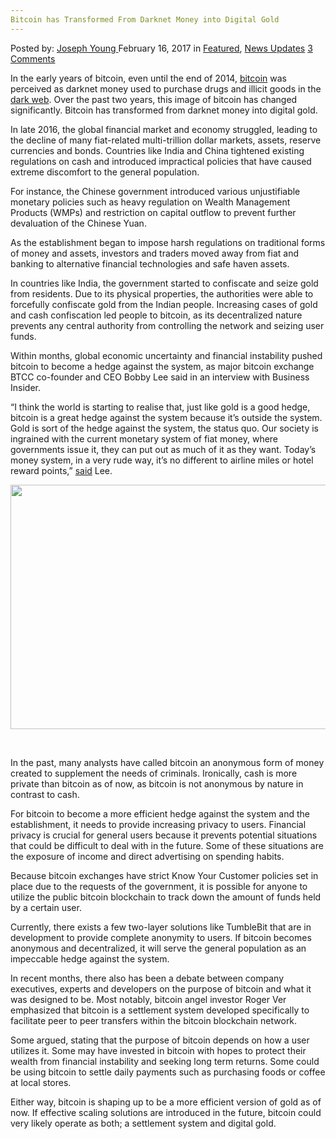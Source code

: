 ```yaml
---
Bitcoin has Transformed From Darknet Money into Digital Gold
---
```

<article class="post-listing post-18148 post type-post status-publish format-standard has-post-thumbnail hentry category-deepdot-news category-news-updates tag-bitcoin tag-darknet tag-digital tag-gold tag-money tag-transformed">
    <div class="post-inner">
    <p class="post-meta">
    <span>Posted by: <a href="https://www.deepdotweb.com/author/josephyoung/" title="">Joseph Young </a></span>
    <span>February 16, 2017</span>
    <span>in <a href="https://www.deepdotweb.com/category/deepdot-news/" rel="category tag">Featured</a>, <a href="https://www.deepdotweb.com/category/news-updates/" rel="category tag">News Updates</a></span>
    <span><a href="https://www.deepdotweb.com/2017/02/16/bitcoin-transformed-darknet-money-digital-gold/#comments">3 Comments</a></span>
    </p>
    <div class="clear"></div>
    <div class="entry">
    <p>In the early years of bitcoin, even until the end of 2014, <a href="https://www.deepdotweb.com/2017/01/25/bitcoin-will-remain-legal-in-russia/">bitcoin</a> was perceived as darknet money used to purchase drugs and illicit goods in the <a href="https://www.deepdotweb.com/2017/01/29/increased-dark-web-activity-austria/">dark web</a>. Over the past two years, this image of bitcoin has changed significantly. Bitcoin has transformed from darknet money into digital gold.</p>
    <p>In late 2016, the global financial market and economy struggled, leading to the decline of many fiat-related multi-trillion dollar markets, assets, reserve currencies and bonds. Countries like India and China tightened existing regulations on cash and introduced impractical policies that have caused extreme discomfort to the general population.</p>
    <p>For instance, the Chinese government introduced various unjustifiable monetary policies such as heavy regulation on Wealth Management Products (WMPs) and restriction on capital outflow to prevent further devaluation of the Chinese Yuan.</p>
    <p>As the establishment began to impose harsh regulations on traditional forms of money and assets, investors and traders moved away from fiat and banking to alternative financial technologies and safe haven assets.</p>
    <p>In countries like India, the government started to confiscate and seize gold from residents. Due to its physical properties, the authorities were able to forcefully confiscate gold from the Indian people. Increasing cases of gold and cash confiscation led people to bitcoin, as its decentralized nature prevents any central authority from controlling the network and seizing user funds.</p>
    <p>Within months, global economic uncertainty and financial instability pushed bitcoin to become a hedge against the system, as major bitcoin exchange BTCC co-founder and CEO Bobby Lee said in an interview with Business Insider.</p>
    <p>&#8220;I think the world is starting to realise that, just like gold is a good hedge, bitcoin is a great hedge against the system because it’s outside the system. Gold is sort of the hedge against the system, the status quo. Our society is ingrained with the current monetary system of fiat money, where governments issue it, they can put out as much of it as they want. Today’s money system, in a very rude way, it’s no different to airline miles or hotel reward points,” <a href="http://uk.businessinsider.com/why-bitcoin-is-the-new-gold-btcc-2017-1">said</a> Lee.</p>
    <p><img class="wp-image-18153 aligncenter" src="https://www.deepdotweb.com/wp-content/uploads/2017/02/word-image-16.png" width="695" height="391" srcset="https://www.deepdotweb.com/wp-content/uploads/2017/02/word-image-16.png 2500w, https://www.deepdotweb.com/wp-content/uploads/2017/02/word-image-16-300x169.png 300w, https://www.deepdotweb.com/wp-content/uploads/2017/02/word-image-16-1024x576.png 1024w" sizes="(max-width: 695px) 100vw, 695px"/></p>
    <p>&nbsp;</p>
    <p>In the past, many analysts have called bitcoin an anonymous form of money created to supplement the needs of criminals. Ironically, cash is more private than bitcoin as of now, as bitcoin is not anonymous by nature in contrast to cash.</p>
    <p>For bitcoin to become a more efficient hedge against the system and the establishment, it needs to provide increasing privacy to users. Financial privacy is crucial for general users because it prevents potential situations that could be difficult to deal with in the future. Some of these situations are the exposure of income and direct advertising on spending habits.</p>
    <p>Because bitcoin exchanges have strict Know Your Customer policies set in place due to the requests of the government, it is possible for anyone to utilize the public bitcoin blockchain to track down the amount of funds held by a certain user.</p>
    <p>Currently, there exists a few two-layer solutions like TumbleBit that are in development to provide complete anonymity to users. If bitcoin becomes anonymous and decentralized, it will serve the general population as an impeccable hedge against the system.</p>
    <p>In recent months, there also has been a debate between company executives, experts and developers on the purpose of bitcoin and what it was designed to be. Most notably, bitcoin angel investor Roger Ver emphasized that bitcoin is a settlement system developed specifically to facilitate peer to peer transfers within the bitcoin blockchain network.</p>
    <p>Some argued, stating that the purpose of bitcoin depends on how a user utilizes it. Some may have invested in bitcoin with hopes to protect their wealth from financial instability and seeking long term returns. Some could be using bitcoin to settle daily payments such as purchasing foods or coffee at local stores.</p>
    <p>Either way, bitcoin is shaping up to be a more efficient version of gold as of now. If effective scaling solutions are introduced in the future, bitcoin could very likely operate as both; a settlement system and digital gold.</p>
    </div>
    <span style="display:none"><a href="https://www.deepdotweb.com/tag/bitcoin/" rel="tag">bitcoin</a> <a href="https://www.deepdotweb.com/tag/darknet/" rel="tag">darknet</a> <a href="https://www.deepdotweb.com/tag/digital/" rel="tag">digital</a> <a href="https://www.deepdotweb.com/tag/gold/" rel="tag">gold</a> <a href="https://www.deepdotweb.com/tag/money/" rel="tag">money</a> <a href="https://www.deepdotweb.com/tag/transformed/" rel="tag">transformed</a></span> <span style="display:none" class="updated">2017-02-16</span>
    <div style="display:none" class="vcard author" itemprop="author" itemscope itemtype="http://schema.org/Person"><strong class="fn" itemprop="name"><a href="https://www.deepdotweb.com/author/josephyoung/" title="Posts by Joseph Young" rel="author">Joseph Young</a></strong></div>
    </div>
</article>

